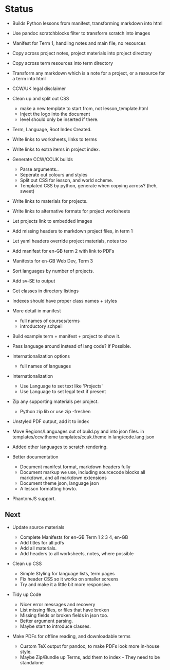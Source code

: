 # Status

- Builds Python lessons from manifest, transforming markdown into html
- Use pandoc scratchblocks filter to transform scratch into images
- Manifest for Term 1, handling notes and main file, no resources
- Copy across project notes, project materials into project directory
- Copy across term resources into term directory
- Transform any markdown which is a note for a project, or a resource for a term into html
- CCW/UK legal disclaimer
- Clean up and split out CSS
    - make a new template to start from, not lesson_template.html
    - Inject the logo into the document
    - level should only be inserted if there.
- Term, Language, Root Index Created.
- Write links to worksheets, links to terms
- Write links to extra items in project index.
- Generate CCW/CCUK builds
    - Parse arguments..
    - Seperate out colours and styles
    - Split out CSS for lesson, and world scheme.
    - Templated CSS by python, generate when copying across? (heh, sweet)
- Write links to materials for projects.
- Write links to alternative formats for project worksheets
- Let projects link to embedded images
- Add missing headers to markdown project files, in term 1
- Let yaml headers override project materials, notes too
- Add manifest for en-GB term 2 with link to PDFs
- Manifests for en-GB Web Dev, Term 3
- Sort languages by number of projects.
- Add sv-SE to output
- Get classes in directory listings
- Indexes should have proper class names + styles
- More detail in manifest
    - full names of courses/terms
    - introductory schpeil
- Build example term + manifest + project to show it.
- Pass language around instead of lang code? If Possible.
- Internationalization options
    - full names of languages

- Internationalization
    - Use Language to set text like 'Projects'
    - Use Language to set legal text if present

- Zip any supporting materials per project.
    - Python zip lib or use zip -freshen
    
- Unstyled PDF output, add it to index

- Move Regions/Languages out of build.py and into json files.
    in templates/ccw.theme templates/ccuk.theme
    in lang/code.lang json

- Added other languages to scratch rendering.

- Better documentation
    - Document manifest format, markdown headers fully
    - Document markup we use, including sourcecode blocks
      all markdown, and all markdown extensions
    - Document theme json, language json
    - A lesson formatting howto.

- PhantomJS support.

## Next


- Update source materials
    - Complete Manifests for en-GB Term 1 2 3 4, en-GB
    - Add titles for all pdfs
    - Add all materials.
    - Add headers to all worksheets, notes, where possible

- Clean up CSS
    - Simple Styling for language lists, term pages
    - Fix header CSS so it works on smaller screens
    - Try and make it a little bit more responsive.

- Tidy up Code
    - Nicer error messages and recovery
    - List missing files, or files that have broken
    - Missing fields or broken fields in json too.
    - Better argument parsing.
    - Maybe start to introduce classes.


- Make PDFs for offline reading, and downloadable terms
    - Custom TeX output for pandoc, to make PDFs look more in-house style.
    - Maybe Zip/Bundle up Terms, add them to index - They need to be standalone

